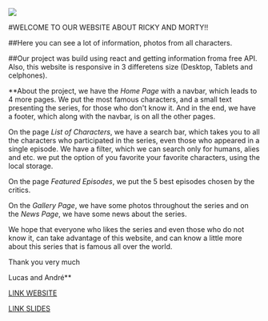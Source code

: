 ![](./images/featured-5.png)


#WELCOME TO OUR WEBSITE ABOUT RICKY AND MORTY!!

##Here you can see a lot of information, photos from all characters.

##Our project was build using react and getting information froma free API. Also, this website is responsive in 3 differetens size (Desktop, Tablets and celphones).

**About the project, we have the _Home Page_ with a navbar, which leads to 4 more pages. We put the most famous characters, and a small text presenting the series, for those who don't know it. And in the end, we have a footer, which along with the navbar, is on all the other pages.

On the page _List of Characters_, we have a search bar, which takes you to all the characters who participated in the series, even those who appeared in a single episode. We have a filter, which we can search only for humans, alies and etc. we put the option of you favorite your favorite characters, using the local storage.

On the page _Featured Episodes_, we put the 5 best episodes chosen by the critics.

On the _Gallery Page_, we have some photos throughout the series and on the _News Page_, we have some news about the series.

We hope that everyone who likes the series and even those who do not know it, can take advantage of this website, and can know a little more about this series that is famous all over the world.

Thank you very much

Lucas and André**


[LINK WEBSITE](https://ultimateguiderickandmorty.netlify.app/)

[LINK SLIDES](https://docs.google.com/presentation/d/1Xu5g1XzN7__UMB5Duzj4pgMTnVS_FeeMoKDTNWM0Rok/edit?usp=sharing)
